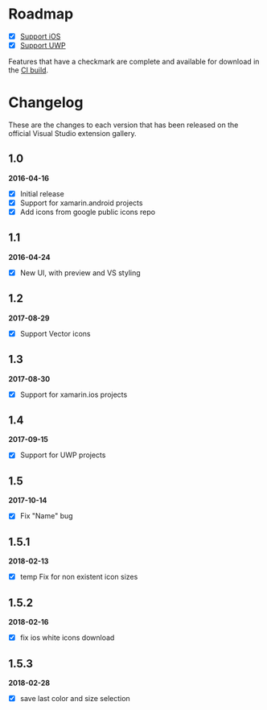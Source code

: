 # Roadmap

- [x] [Support iOS](https://github.com/interisti/vs-material-icons-generator/issues/4)
- [x] [Support UWP](https://github.com/interisti/vs-material-icons-generator/issues/4)

Features that have a checkmark are complete and available for
download in the
[CI build](http://vsixgallery.com/extension/e1bf5443-bf81-49e6-bc33-004e1f1f7b02/).

# Changelog

These are the changes to each version that has been released
on the official Visual Studio extension gallery.

## 1.0

**2016-04-16**

- [x] Initial release
- [x] Support for xamarin.android projects
- [x] Add icons from google public icons repo

## 1.1
**2016-04-24**

- [x] New UI, with preview and VS styling

## 1.2
**2017-08-29**

- [x] Support Vector icons

## 1.3
**2017-08-30**

- [x] Support for xamarin.ios projects

## 1.4
**2017-09-15**

- [x] Support for UWP projects

## 1.5
**2017-10-14**

- [x] Fix "Name" bug

## 1.5.1
**2018-02-13**

- [x] temp Fix for non existent icon sizes

## 1.5.2
**2018-02-16**

- [x] fix ios white icons download

## 1.5.3
**2018-02-28**

- [x] save last color and size selection